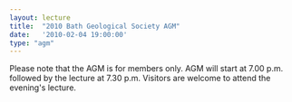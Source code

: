 ```yaml
---
layout: lecture
title:  "2010 Bath Geological Society AGM"
date:   '2010-02-04 19:00:00'
type: "agm"
---
```

Please note that the AGM is for members only. AGM will start at 7.00 p.m. followed by the lecture at 7.30 p.m.  Visitors are welcome to attend the evening's lecture.